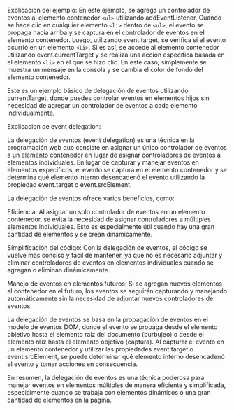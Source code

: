 Explicacion del ejemplo:
En este ejemplo, se agrega un controlador de eventos al elemento contenedor `<ul>` utilizando addEventListener. Cuando se hace clic en cualquier elemento `<li>` dentro de `<ul>`, el evento se propaga hacia arriba y se captura en el controlador de eventos en el elemento contenedor. Luego, utilizando event.target, se verifica si el evento ocurrió en un elemento `<li>`. Si es así, se accede al elemento contenedor utilizando event.currentTarget y se realiza una acción específica basada en el elemento `<li>` en el que se hizo clic. En este caso, simplemente se muestra un mensaje en la consola y se cambia el color de fondo del elemento contenedor.

Este es un ejemplo básico de delegación de eventos utilizando currentTarget, donde puedes controlar eventos en elementos hijos sin necesidad de agregar un controlador de eventos a cada elemento individualmente.

Explicacion de event delegation:

La delegación de eventos (event delegation) es una técnica en la programación web que consiste en asignar un único controlador de eventos a un elemento contenedor en lugar de asignar controladores de eventos a elementos individuales. En lugar de capturar y manejar eventos en elementos específicos, el evento se captura en el elemento contenedor y se determina qué elemento interno desencadenó el evento utilizando la propiedad event.target o event.srcElement.

La delegación de eventos ofrece varios beneficios, como:

Eficiencia: Al asignar un solo controlador de eventos en un elemento contenedor, se evita la necesidad de asignar controladores a múltiples elementos individuales. Esto es especialmente útil cuando hay una gran cantidad de elementos y se crean dinámicamente.

Simplificación del código: Con la delegación de eventos, el código se vuelve más conciso y fácil de mantener, ya que no es necesario adjuntar y eliminar controladores de eventos en elementos individuales cuando se agregan o eliminan dinámicamente.

Manejo de eventos en elementos futuros: Si se agregan nuevos elementos al contenedor en el futuro, los eventos se seguirán capturando y manejando automáticamente sin la necesidad de adjuntar nuevos controladores de eventos.

La delegación de eventos se basa en la propagación de eventos en el modelo de eventos DOM, donde el evento se propaga desde el elemento objetivo hasta el elemento raíz del documento (burbujeo) o desde el elemento raíz hasta el elemento objetivo (captura). Al capturar el evento en un elemento contenedor y utilizar las propiedades event.target o event.srcElement, se puede determinar qué elemento interno desencadenó el evento y tomar acciones en consecuencia.

En resumen, la delegación de eventos es una técnica poderosa para manejar eventos en elementos múltiples de manera eficiente y simplificada, especialmente cuando se trabaja con elementos dinámicos o una gran cantidad de elementos en la página.
